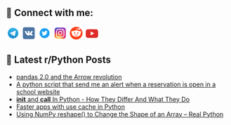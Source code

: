 ## 🔎 Connect with me:
[<img src="https://github.com/bullbesh/bullbesh/blob/main/images/Telegram.png" width="32" height="32" />](https://t.me/bullbesh)
[<img src="https://github.com/bullbesh/bullbesh/blob/main/images/VK.png" width="32" height="32" />](https://vk.com/bullbesh)
[<img src="https://github.com/bullbesh/bullbesh/blob/main/images/Twitter.png" width="32" height="32" />](https://twitter.com/bullbesh1)
[<img src="https://github.com/bullbesh/bullbesh/blob/main/images/Instagram.png" width="32" height="32" />](https://www.instagram.com/bullbesh)
[<img src="https://github.com/bullbesh/bullbesh/blob/main/images/Reddit.png" width="32" height="32" />](https://www.reddit.com/user/bullbesh)
[<img src="https://github.com/bullbesh/bullbesh/blob/main/images/YouTube.png" width="32" height="32" />](https://www.youtube.com/channel/UCtfjRs6uzgq5mfm8S06WTcg)

## 📕 Latest r/Python Posts
<!-- BLOG-POST-LIST:START -->
- [pandas 2.0 and the Arrow revolution](https://www.reddit.com/r/Python/comments/11e99a2/pandas_20_and_the_arrow_revolution/)
- [A python script that send me an alert when a reservation is open in a school website](https://www.reddit.com/r/Python/comments/11e6uwe/a_python_script_that_send_me_an_alert_when_a/)
- [__init__ and __call__ In Python - How They Differ And What They Do](https://www.reddit.com/r/Python/comments/11e6g37/init_and_call_in_python_how_they_differ_and_what/)
- [Faster apps with use cache in Python](https://www.reddit.com/r/Python/comments/11e6ba0/faster_apps_with_use_cache_in_python/)
- [Using NumPy reshape&lpar;&rpar; to Change the Shape of an Array – Real Python](https://www.reddit.com/r/Python/comments/11e5x0j/using_numpy_reshape_to_change_the_shape_of_an/)
<!-- BLOG-POST-LIST:END -->
